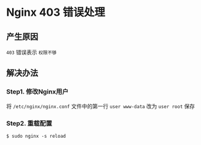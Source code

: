 # Nginx 403 错误处理

## 产生原因

`403` 错误表示 `权限不够`

## 解决办法

### Step1. 修改Nginx用户

将 `/etc/nginx/nginx.conf` 文件中的第一行 `user www-data` 改为 `user root` 保存

### Step2. 重载配置

``` shell
$ sudo nginx -s reload
```
